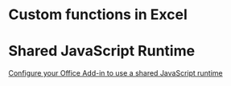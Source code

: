 # Custom functions in Excel

# Shared JavaScript Runtime

[Configure your Office Add-in to use a shared JavaScript runtime](https://docs.microsoft.com/en-us/office/dev/add-ins/develop/configure-your-add-in-to-use-a-shared-runtime)
